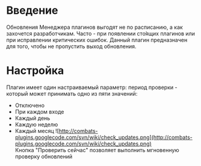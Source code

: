 # Введение #

Обновления Менеджера плагинов выгодят не по расписанию, а как захочется разработчикам. Часто - при появлении сто́ящих плагинов или при исправлении критических ошибок. Данный плагин предназначен для того, чтобы не пропустить выход обновления.

# Настройка #

Плагин имеет один настраиваемый параметр: период проверки - который может принимать одно из пяти значений:
  * Отключено
  * При каждом входе
  * Каждый день
  * Каждую неделю
  * Каждый месяц
![http://combats-plugins.googlecode.com/svn/wiki/check_updates.png](http://combats-plugins.googlecode.com/svn/wiki/check_updates.png)<br />
Кнопка "Проверить сейчас" позволяет выполнить мгновенную проверку обновлений